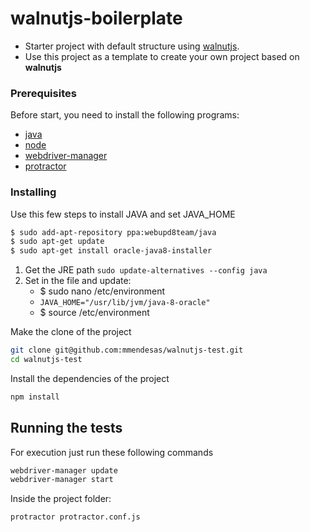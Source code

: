 # walnutjs-boilerplate
 * Starter project with default structure using [walnutjs](https://github.com/mmendesas/walnutjs).
 * Use this project as a template to create your own project based on **walnutjs**


### Prerequisites

Before start, you need to install the following programs:

* [java](https://www.java.com/en/download/)
* [node](https://nodejs.org)
* [webdriver-manager](https://www.npmjs.com/package/webdriver-manager)
* [protractor](http://www.protractortest.org/#/)

### Installing

Use this few steps to install JAVA and set JAVA_HOME
```sh
$ sudo add-apt-repository ppa:webupd8team/java
$ sudo apt-get update
$ sudo apt-get install oracle-java8-installer
```

1. Get the JRE path `sudo update-alternatives --config java`
2. Set in the file and update:
    - $ sudo nano /etc/environment
    - `JAVA_HOME="/usr/lib/jvm/java-8-oracle"`
    - $ source /etc/environment


Make the clone of the project 

```sh
git clone git@github.com:mmendesas/walnutjs-test.git
cd walnutjs-test
```
Install the dependencies of the project

```sh
npm install
```

## Running the tests

For execution just run these following commands

```sh
webdriver-manager update
webdriver-manager start
```
Inside the project folder:
```sh
protractor protractor.conf.js
```
